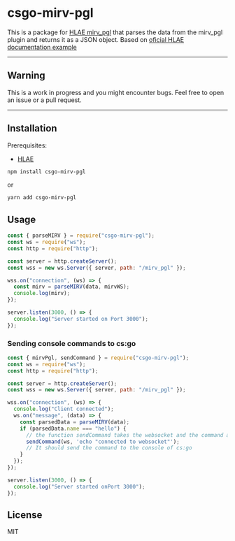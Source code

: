 # csgo-mirv-pgl

This is a package for [HLAE mirv_pgl](https://www.advancedfx.org/download/)
that parses the data from the mirv_pgl plugin and returns it as a JSON object.
Based on [oficial HLAE documentation example](https://github.com/advancedfx/advancedfx/tree/main/misc/mirv_pgl_test)

---
## Warning
This is a work in progress and you might encounter bugs.
Feel free to open an issue or a pull request.

---

## Installation

Prerequisites:

- [HLAE](https://www.advancedfx.org/download/)

```bash
npm install csgo-mirv-pgl
```

or

```bash
yarn add csgo-mirv-pgl
```

## Usage

```js
const { parseMIRV } = require("csgo-mirv-pgl");
const ws = require("ws");
const http = require("http");

const server = http.createServer();
const wss = new ws.Server({ server, path: "/mirv_pgl" });

wss.on("connection", (ws) => {
  const mirv = parseMIRV(data, mirvWS);
  console.log(mirv);
});

server.listen(3000, () => {
  console.log("Server started on Port 3000");
});
```

### Sending console commands to cs:go

```js
const { mirvPgl, sendCommand } = require("csgo-mirv-pgl");
const ws = require("ws");
const http = require("http");

const server = http.createServer();
const wss = new ws.Server({ server, path: "/mirv_pgl" });

wss.on("connection", (ws) => {
  console.log("Client connected");
  ws.on("message", (data) => {
    const parsedData = parseMIRV(data);
    if (parsedData.name === "hello") {
      // the function sendCommand takes the websocket and the command as a string
      sendCommand(ws, 'echo "connected to websocket"');
      // It should send the command to the console of cs:go
    }
  });
});

server.listen(3000, () => {
  console.log("Server started onPort 3000");
});
```

## License

MIT
